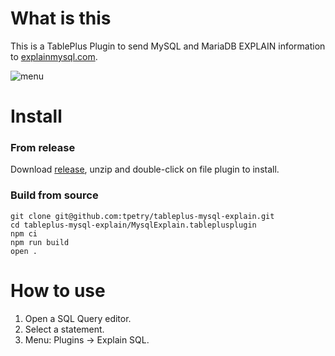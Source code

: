 # What is this

This is a TablePlus Plugin to send MySQL and MariaDB EXPLAIN information to [explainmysql.com](https://explainmysql.com/).

![menu](https://github.com/TablePlus/sql-formatter/blob/master/Resource/demo.gif "menu")

# Install

### From release

Download [release](https://github.com/tpetry/tableplus-mysql-explain/releases), unzip and double-click on file plugin to install.

### Build from source

```
git clone git@github.com:tpetry/tableplus-mysql-explain.git
cd tableplus-mysql-explain/MysqlExplain.tableplusplugin
npm ci
npm run build
open .
```

# How to use

1. Open a SQL Query editor.
2. Select a statement.
3. Menu: Plugins -> Explain SQL.
